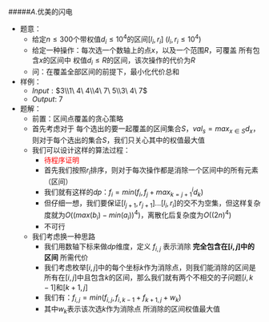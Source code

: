 #####$A.$优美的闪电

* 题意：
  * 给定$n\leq300$个带权值$d_i\leq10^4$的区间$[l_i,r_i]\ (l_i,r_i\leq10^4)$
  * 给定一种操作：每次选一个数轴上的点$x$，以及一个范围$R$，可覆盖 所有包含$x$的区间中 权值$d_i\leq R$的区间，该次操作的代价为$R$
  * 问：在覆盖全部区间的前提下，最小化代价总和
* 样例：
  * $Input:​$ $3\\1\ 4\ 4\\4\ 7\ 5\\3\ 4\ 7​$
  * $Output:$ $7$
* 题解：
  * 前置：区间点覆盖的贪心策略
  * 首先考虑对于 每个选出的要一起覆盖的区间集合$S$，$val_s=max_{x\in S}d_x$，则对于每个选出的集合$S$，我们只关心其中的权值最大值
  * 我们可以设计这样的算法过程：
    * <font color="red">待程序证明</font>
    * 首先我们按照$r_i$排序，则对于每次操作都是消除一个区间中的所有元素（区间）
    * 我们就有这样的$dp$：$f_i=min(f_i,f_j+max_{k=j+1}^id_k)$
    * 但仔细一想，我们要保证$[l_{j+1},r_{j+1}]...[l_i,r_i]$的交不为空集，但这样复杂度就为$O((max(b_i)-min(a_i))^4)$，离散化后复杂度为$O((2n)^4)$
    * 不可行
  * 我们考虑换一种思路
    * 我们用数轴下标来做$dp$维度，定义 $f_{i,j}$ 表示消除 **完全包含在$[i,j]$中的区间** 所需代价
    * 我们考虑枚举$[i,j]$中的每个坐标$k$作为消除点，则我们能消除的区间是所有在$[i,j]$中且包含$k$的区间，那么我们就有两个不相交的子问题$[i,k-1]$和$[k+1,j]$ 
    * 我们有：$f_{i,j}=min(f_{i,j},f_{i,k-1}+f_{k+1,j}+w_k)$
    * 其中$w_k$表示该次选$k$作为消除点 所消除的区间权值最大值